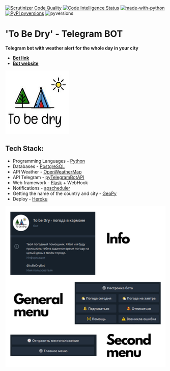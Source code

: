 [![Scrutinizer Code Quality](https://scrutinizer-ci.com/g/SerbulEvhenii/To_be_dry_bot/badges/quality-score.png?b=master)](https://scrutinizer-ci.com/g/SerbulEvhenii/To_be_dry_bot/?branch=master)
[![Code Intelligence Status](https://scrutinizer-ci.com/g/SerbulEvhenii/To_be_dry_bot/badges/code-intelligence.svg?b=master)](https://scrutinizer-ci.com/code-intelligence)
[![made-with-python](https://img.shields.io/badge/Made%20with-Python-1f425f.svg)](https://www.python.org/)
[![PyPI pyversions](https://img.shields.io/badge/build-Stable-green.svg)](https://pypi.python.org/pypi/ansicolortags/)
![pyversions](https://img.shields.io/badge/version-1.0-blue.svg)

# 'To Be Dry' - Telegram BOT
**Telegram bot with weather alert for the whole day in your city**

- **[Bot link](https://t.me/toBeDryBot?start)**
- **[Bot website](https://bot-to-be-dry.herokuapp.com/)**

![Image Logo](https://github.com/SerbulEvhenii/To_be_dry_bot/blob/master/tobedry_logo.jpg)



## Tech Stack:
- Programming Languages - [Python](https://www.python.org/)
- Databases - [PostgreSQL](https://www.postgresql.org/)
- API Weather - [OpenWeatherMap](https://openweathermap.org/api)
- API Telegram - [pyTelegramBotAPI](https://github.com/eternnoir/pyTelegramBotAPI)
- Web framework - [Flask](https://flask.palletsprojects.com/) + WebHook
- Notifications - [apscheduler](https://github.com/agronholm/apscheduler/tree/028506a816c74ee05951717c0e45d2e6ad32773e)
- Getting the name of the country and city - [GeoPy](https://github.com/geopy/geopy/blob/5362fa1a533cb003b44d4f5c51a81f2afc467ea4/docs/index.rst)
- Deploy - [Heroku](https://www.heroku.com/)

![General](https://github.com/SerbulEvhenii/To_be_dry_bot/blob/master/Info.png)
